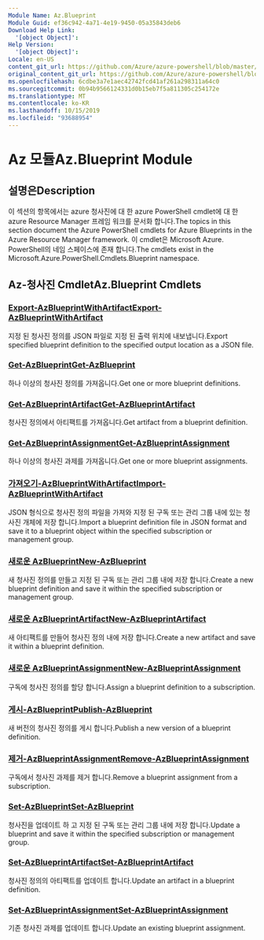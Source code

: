 ```yaml
---
Module Name: Az.Blueprint
Module Guid: ef36c942-4a71-4e19-9450-05a35843deb6
Download Help Link:
  '[object Object]': 
Help Version:
  '[object Object]': 
Locale: en-US
content_git_url: https://github.com/Azure/azure-powershell/blob/master/src/Blueprint/Blueprint/help/Az.Blueprint.md
original_content_git_url: https://github.com/Azure/azure-powershell/blob/master/src/Blueprint/Blueprint/help/Az.Blueprint.md
ms.openlocfilehash: 6cdbe3a7e1aec42742fcd41af261a298311a64c0
ms.sourcegitcommit: 0b94b9566124331d0b15eb7f5a811305c254172e
ms.translationtype: MT
ms.contentlocale: ko-KR
ms.lasthandoff: 10/15/2019
ms.locfileid: "93688954"
---
```

# <span data-ttu-id="70568-101">Az 모듈</span><span class="sxs-lookup"><span data-stu-id="70568-101">Az.Blueprint Module</span></span>
## <span data-ttu-id="70568-102">설명은</span><span class="sxs-lookup"><span data-stu-id="70568-102">Description</span></span>
<span data-ttu-id="70568-103">이 섹션의 항목에서는 azure 청사진에 대 한 azure PowerShell cmdlet에 대 한 azure Resource Manager 프레임 워크를 문서화 합니다.</span><span class="sxs-lookup"><span data-stu-id="70568-103">The topics in this section document the Azure PowerShell cmdlets for Azure Blueprints in the Azure Resource Manager framework.</span></span> <span data-ttu-id="70568-104">이 cmdlet은 Microsoft Azure. PowerShell의 네임 스페이스에 존재 합니다.</span><span class="sxs-lookup"><span data-stu-id="70568-104">The cmdlets exist in the Microsoft.Azure.PowerShell.Cmdlets.Blueprint namespace.</span></span>

## <span data-ttu-id="70568-105">Az-청사진 Cmdlet</span><span class="sxs-lookup"><span data-stu-id="70568-105">Az.Blueprint Cmdlets</span></span>
### [<span data-ttu-id="70568-106">Export-AzBlueprintWithArtifact</span><span class="sxs-lookup"><span data-stu-id="70568-106">Export-AzBlueprintWithArtifact</span></span>](Export-AzBlueprintWithArtifact.md)
<span data-ttu-id="70568-107">지정 된 청사진 정의를 JSON 파일로 지정 된 출력 위치에 내보냅니다.</span><span class="sxs-lookup"><span data-stu-id="70568-107">Export specified blueprint definition to the specified output location as a JSON file.</span></span> 

### [<span data-ttu-id="70568-108">Get-AzBlueprint</span><span class="sxs-lookup"><span data-stu-id="70568-108">Get-AzBlueprint</span></span>](Get-AzBlueprint.md)
<span data-ttu-id="70568-109">하나 이상의 청사진 정의를 가져옵니다.</span><span class="sxs-lookup"><span data-stu-id="70568-109">Get one or more blueprint definitions.</span></span>

### [<span data-ttu-id="70568-110">Get-AzBlueprintArtifact</span><span class="sxs-lookup"><span data-stu-id="70568-110">Get-AzBlueprintArtifact</span></span>](Get-AzBlueprintArtifact.md)
<span data-ttu-id="70568-111">청사진 정의에서 아티팩트를 가져옵니다.</span><span class="sxs-lookup"><span data-stu-id="70568-111">Get artifact from a blueprint definition.</span></span>

### [<span data-ttu-id="70568-112">Get-AzBlueprintAssignment</span><span class="sxs-lookup"><span data-stu-id="70568-112">Get-AzBlueprintAssignment</span></span>](Get-AzBlueprintAssignment.md)
<span data-ttu-id="70568-113">하나 이상의 청사진 과제를 가져옵니다.</span><span class="sxs-lookup"><span data-stu-id="70568-113">Get one or more blueprint assignments.</span></span>

### [<span data-ttu-id="70568-114">가져오기-AzBlueprintWithArtifact</span><span class="sxs-lookup"><span data-stu-id="70568-114">Import-AzBlueprintWithArtifact</span></span>](Import-AzBlueprintWithArtifact.md)
<span data-ttu-id="70568-115">JSON 형식으로 청사진 정의 파일을 가져와 지정 된 구독 또는 관리 그룹 내에 있는 청사진 개체에 저장 합니다.</span><span class="sxs-lookup"><span data-stu-id="70568-115">Import a blueprint definition file in JSON format and save it to a blueprint object within the specified subscription or management group.</span></span>

### [<span data-ttu-id="70568-116">새로운 AzBlueprint</span><span class="sxs-lookup"><span data-stu-id="70568-116">New-AzBlueprint</span></span>](New-AzBlueprint.md)
<span data-ttu-id="70568-117">새 청사진 정의를 만들고 지정 된 구독 또는 관리 그룹 내에 저장 합니다.</span><span class="sxs-lookup"><span data-stu-id="70568-117">Create a new blueprint definition and save it within the specified subscription or management group.</span></span>

### [<span data-ttu-id="70568-118">새로운 AzBlueprintArtifact</span><span class="sxs-lookup"><span data-stu-id="70568-118">New-AzBlueprintArtifact</span></span>](New-AzBlueprintArtifact.md)
<span data-ttu-id="70568-119">새 아티팩트를 만들어 청사진 정의 내에 저장 합니다.</span><span class="sxs-lookup"><span data-stu-id="70568-119">Create a new artifact and save it within a blueprint definition.</span></span>

### [<span data-ttu-id="70568-120">새로운 AzBlueprintAssignment</span><span class="sxs-lookup"><span data-stu-id="70568-120">New-AzBlueprintAssignment</span></span>](New-AzBlueprintAssignment.md)
<span data-ttu-id="70568-121">구독에 청사진 정의를 할당 합니다.</span><span class="sxs-lookup"><span data-stu-id="70568-121">Assign a blueprint definition to a subscription.</span></span>

### [<span data-ttu-id="70568-122">게시-AzBlueprint</span><span class="sxs-lookup"><span data-stu-id="70568-122">Publish-AzBlueprint</span></span>](Publish-AzBlueprint.md)
<span data-ttu-id="70568-123">새 버전의 청사진 정의를 게시 합니다.</span><span class="sxs-lookup"><span data-stu-id="70568-123">Publish a new version of a blueprint definition.</span></span>

### [<span data-ttu-id="70568-124">제거-AzBlueprintAssignment</span><span class="sxs-lookup"><span data-stu-id="70568-124">Remove-AzBlueprintAssignment</span></span>](Remove-AzBlueprintAssignment.md)
<span data-ttu-id="70568-125">구독에서 청사진 과제를 제거 합니다.</span><span class="sxs-lookup"><span data-stu-id="70568-125">Remove a blueprint assignment from a subscription.</span></span>

### [<span data-ttu-id="70568-126">Set-AzBlueprint</span><span class="sxs-lookup"><span data-stu-id="70568-126">Set-AzBlueprint</span></span>](Set-AzBlueprint.md)
<span data-ttu-id="70568-127">청사진을 업데이트 하 고 지정 된 구독 또는 관리 그룹 내에 저장 합니다.</span><span class="sxs-lookup"><span data-stu-id="70568-127">Update a blueprint and save it within the specified subscription or management group.</span></span>

### [<span data-ttu-id="70568-128">Set-AzBlueprintArtifact</span><span class="sxs-lookup"><span data-stu-id="70568-128">Set-AzBlueprintArtifact</span></span>](Set-AzBlueprintArtifact.md)
<span data-ttu-id="70568-129">청사진 정의의 아티팩트를 업데이트 합니다.</span><span class="sxs-lookup"><span data-stu-id="70568-129">Update an artifact in a blueprint definition.</span></span>

### [<span data-ttu-id="70568-130">Set-AzBlueprintAssignment</span><span class="sxs-lookup"><span data-stu-id="70568-130">Set-AzBlueprintAssignment</span></span>](Set-AzBlueprintAssignment.md)
<span data-ttu-id="70568-131">기존 청사진 과제를 업데이트 합니다.</span><span class="sxs-lookup"><span data-stu-id="70568-131">Update an existing blueprint assignment.</span></span>


